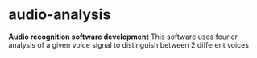 # audio-analysis
**Audio recognition software development** 
      This software uses fourier analysis of a given voice signal to distinguish between 2 different voices
